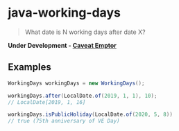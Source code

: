 # java-working-days

> What date is N working days after date X?

**Under Development - [Caveat Emptor](https://en.wikipedia.org/wiki/Caveat_emptor)**

## Examples

```java
WorkingDays workingDays = new WorkingDays();

workingDays.after(LocalDate.of(2019, 1, 1), 10);
// LocalDate[2019, 1, 16]

workingDays.isPublicHoliday(LocalDate.of(2020, 5, 8))
// true (75th anniversary of VE Day)
```